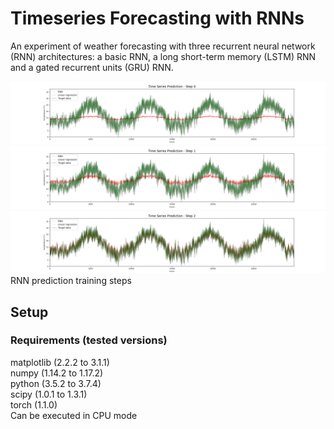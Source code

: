 # Timeseries Forecasting with RNNs

An experiment of weather forecasting with three recurrent neural network (RNN) architectures: a basic RNN, a long short-term memory (LSTM) RNN and a gated recurrent units (GRU) RNN.

![RNN prediction training step 0](prediction_plots/predict_step_0.png)
![RNN prediction training step 1](prediction_plots/predict_step_1.png)
![RNN prediction training step 2](prediction_plots/predict_step_2.png)
RNN prediction training steps

## Setup

### Requirements (tested versions)
matplotlib (2.2.2 to 3.1.1)<br/>
numpy (1.14.2 to 1.17.2)<br/>
python (3.5.2 to 3.7.4)<br/>
scipy (1.0.1 to 1.3.1)<br/>
torch (1.1.0)<br/>
Can be executed in CPU mode
